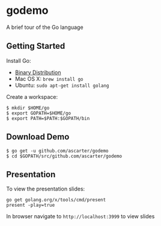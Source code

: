 # godemo

A brief tour of the Go language

## Getting Started

Install Go:

* [Binary Distribution](http://golang.org/doc/install)
* Mac OS X: `brew install go`
* Ubuntu: `sudo apt-get install golang`


Create a workspace:

	$ mkdir $HOME/go
	$ export GOPATH=$HOME/go
	$ export PATH=$PATH:$GOPATH/bin

## Download Demo

    $ go get -u github.com/ascarter/godemo
    $ cd $GOPATH/src/github.com/ascarter/godemo

## Presentation

To view the presentation slides:

    go get golang.org/x/tools/cmd/present
    present -play=true

In browser navigate to `http://localhost:3999` to view slides

